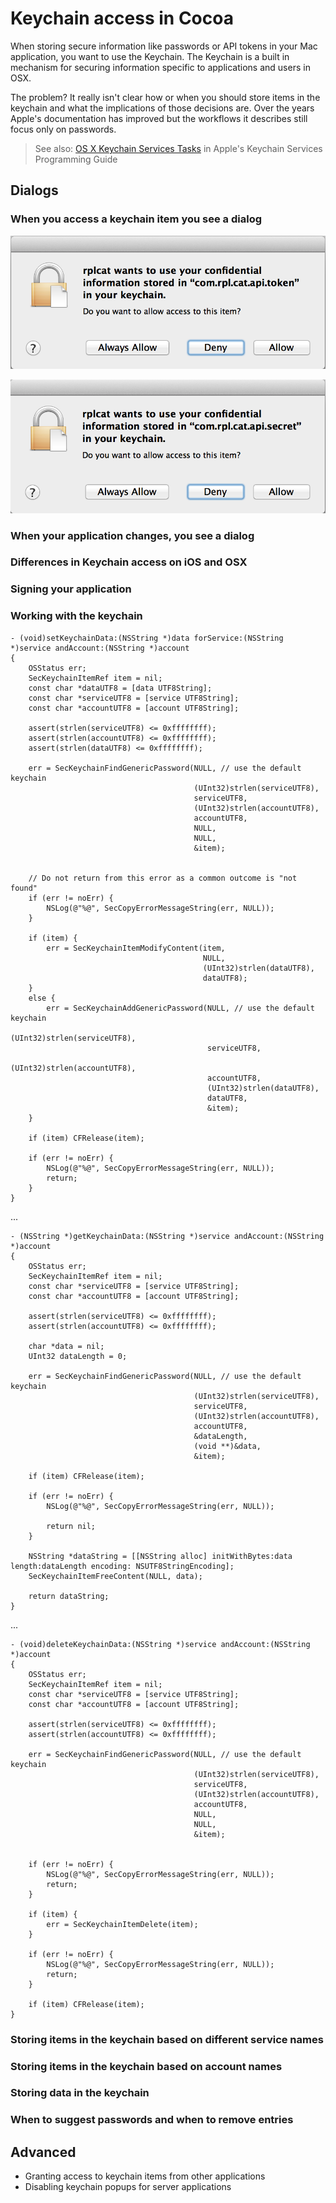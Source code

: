 # Keychain access in Cocoa

When storing secure information like passwords or API tokens in your Mac application, you want to use the Keychain. The Keychain is a built in mechanism for securing information specific to applications and users in OSX. 

The problem? It really isn't clear how or when you should store items in the keychain and what the implications of those decisions are. Over the years Apple's documentation has improved but the workflows it describes still focus only on passwords.

> See also: [OS X Keychain Services Tasks](https://developer.apple.com/library/mac/documentation/security/conceptual/keychainServConcepts/03tasks/tasks.html)  in Apple's Keychain Services Programming Guide


## Dialogs

### When you access a keychain item you see a dialog

![A confirmation dialog asking the user to allow access to the keychain item](./images/keychain/allow_access_token.png "Figure 1-1")


![A confirmation dialog asking the user to allow access to the keychain item](./images/keychain/allow_access_secret.png "Figure 1-2")

### When your application changes, you see a dialog
### Differences in Keychain access on iOS and OSX
### Signing your application

### Working with the keychain

    - (void)setKeychainData:(NSString *)data forService:(NSString *)service andAccount:(NSString *)account
    {
        OSStatus err;
        SecKeychainItemRef item = nil;
        const char *dataUTF8 = [data UTF8String];
        const char *serviceUTF8 = [service UTF8String];
        const char *accountUTF8 = [account UTF8String];
        
        assert(strlen(serviceUTF8) <= 0xffffffff);
        assert(strlen(accountUTF8) <= 0xffffffff);
        assert(strlen(dataUTF8) <= 0xffffffff);
        
        err = SecKeychainFindGenericPassword(NULL, // use the default keychain
                                             (UInt32)strlen(serviceUTF8),
                                             serviceUTF8,
                                             (UInt32)strlen(accountUTF8),
                                             accountUTF8,
                                             NULL,
                                             NULL,
                                             &item);
        
        
        // Do not return from this error as a common outcome is "not found"
        if (err != noErr) {
            NSLog(@"%@", SecCopyErrorMessageString(err, NULL));
        }

        if (item) {
            err = SecKeychainItemModifyContent(item,
                                               NULL,
                                               (UInt32)strlen(dataUTF8),
                                               dataUTF8);
        }
        else {
            err = SecKeychainAddGenericPassword(NULL, // use the default keychain
                                                (UInt32)strlen(serviceUTF8),
                                                serviceUTF8,
                                                (UInt32)strlen(accountUTF8),
                                                accountUTF8,
                                                (UInt32)strlen(dataUTF8),
                                                dataUTF8,
                                                &item);
        }
        
        if (item) CFRelease(item);
        
        if (err != noErr) {
            NSLog(@"%@", SecCopyErrorMessageString(err, NULL));
            return;
        }
    }

...

    - (NSString *)getKeychainData:(NSString *)service andAccount:(NSString *)account
    {
        OSStatus err;
        SecKeychainItemRef item = nil;
        const char *serviceUTF8 = [service UTF8String];
        const char *accountUTF8 = [account UTF8String];
        
        assert(strlen(serviceUTF8) <= 0xffffffff);
        assert(strlen(accountUTF8) <= 0xffffffff);
        
        char *data = nil;
        UInt32 dataLength = 0;

        err = SecKeychainFindGenericPassword(NULL, // use the default keychain
                                             (UInt32)strlen(serviceUTF8),
                                             serviceUTF8,
                                             (UInt32)strlen(accountUTF8),
                                             accountUTF8,
                                             &dataLength,
                                             (void **)&data,
                                             &item);

        if (item) CFRelease(item);

        if (err != noErr) {
            NSLog(@"%@", SecCopyErrorMessageString(err, NULL));
            
            return nil;
        }
        
        NSString *dataString = [[NSString alloc] initWithBytes:data length:dataLength encoding: NSUTF8StringEncoding];
        SecKeychainItemFreeContent(NULL, data);
        
        return dataString;
    }

...

    - (void)deleteKeychainData:(NSString *)service andAccount:(NSString *)account
    {
        OSStatus err;
        SecKeychainItemRef item = nil;
        const char *serviceUTF8 = [service UTF8String];
        const char *accountUTF8 = [account UTF8String];
        
        assert(strlen(serviceUTF8) <= 0xffffffff);
        assert(strlen(accountUTF8) <= 0xffffffff);
        
        err = SecKeychainFindGenericPassword(NULL, // use the default keychain
                                             (UInt32)strlen(serviceUTF8),
                                             serviceUTF8,
                                             (UInt32)strlen(accountUTF8),
                                             accountUTF8,
                                             NULL,
                                             NULL,
                                             &item);
        
        
        if (err != noErr) {
            NSLog(@"%@", SecCopyErrorMessageString(err, NULL));
            return;
        }
        
        if (item) {
            err = SecKeychainItemDelete(item);
        }

        if (err != noErr) {
            NSLog(@"%@", SecCopyErrorMessageString(err, NULL));
            return;
        }
        
        if (item) CFRelease(item);
    }



### Storing items in the keychain based on different service names
### Storing items in the keychain based on account names
### Storing data in the keychain
### When to suggest passwords and when to remove entries

## Advanced

* Granting access to keychain items from other applications
* Disabling keychain popups for server applications